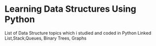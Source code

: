 # Learning Data Structures Using Python
List of Data Structure topics which i studied and coded in Python
Linked List,Stack,Queues, Binary Trees, Graphs

